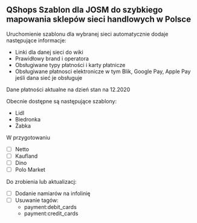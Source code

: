 ## QShops Szablon dla JOSM do szybkiego mapowania sklepów sieci handlowych w Polsce

Uruchomienie szablonu dla wybranej sieci automatycznie dodaje następujące informacje:
- Linki dla danej sieci do wiki
- Prawidłowy brand i operatora
- Obsługiwane typy płatności i karty płatnicze
- Obsługiwane płatnosci elektronicze w tym Blik, Google Pay, Apple Pay jeśli dana sieć je obsługuje

Dane płatności aktualne na dzień stan na 12.2020


Obecnie dostępne są następujące szablony:
- Lidl
- Biedronka
- Żabka

W przygotowaniu
- [ ] Netto
- [ ] Kaufland
- [ ] Dino
- [ ] Polo Market

Do zrobienia lub aktualizacj:
- [ ] Dodanie namiarów na infolinię
- [ ] Usuwanie tagów:
  - payment:debit_cards
  - payment:credit_cards
